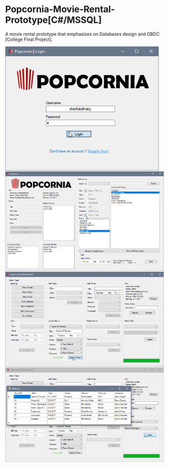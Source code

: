 # Popcornia-Movie-Rental-Prototype[C#/MSSQL]
A movie rental prototype that emphasizes on Databases design and OBDC [College Final Project].

![](https://github.com/SherifAbdlNaby/Popcornia-Movie-Rental-Prototype-C-MSSQL-/blob/master/Screenshots/screen%20(5).png)
![](https://github.com/SherifAbdlNaby/Popcornia-Movie-Rental-Prototype-C-MSSQL-/blob/master/Screenshots/screen%20(1).png)
![](https://github.com/SherifAbdlNaby/Popcornia-Movie-Rental-Prototype-C-MSSQL-/blob/master/Screenshots/screen%20(3).png)
![](https://github.com/SherifAbdlNaby/Popcornia-Movie-Rental-Prototype-C-MSSQL-/blob/master/Screenshots/screen%20(4).png)
